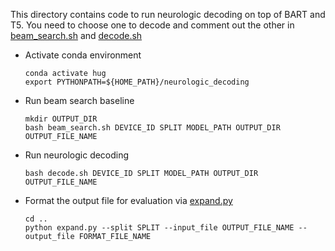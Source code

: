 This directory contains code to run neurologic decoding on top of BART and T5. 
You need to choose one to decode and comment out the other in [beam_search.sh](beam_search.sh) and [decode.sh](decode.sh)

* Activate conda environment
    ```
    conda activate hug
    export PYTHONPATH=${HOME_PATH}/neurologic_decoding
    ```

* Run beam search baseline 
    ```
    mkdir OUTPUT_DIR
    bash beam_search.sh DEVICE_ID SPLIT MODEL_PATH OUTPUT_DIR OUTPUT_FILE_NAME
    ```

* Run neurologic decoding
    ```
    bash decode.sh DEVICE_ID SPLIT MODEL_PATH OUTPUT_DIR OUTPUT_FILE_NAME
    ```
  
* Format the output file for evaluation via [expand.py](../expand.py)
    ```
    cd ..
    python expand.py --split SPLIT --input_file OUTPUT_FILE_NAME --output_file FORMAT_FILE_NAME
    ```